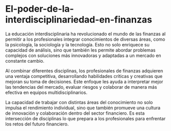 # El-poder-de-la-interdisciplinariedad-en-finanzas
La educación interdisciplinaria ha revolucionado el mundo de las finanzas al permitir a los profesionales integrar conocimientos de diversas áreas, como la psicología, la sociología y la tecnología. Esto no solo enriquece su capacidad de análisis, sino que también les permite abordar problemas complejos con soluciones más innovadoras y adaptadas a un mercado en constante cambio.

Al combinar diferentes disciplinas, los profesionales de finanzas adquieren una ventaja competitiva, desarrollando habilidades críticas y creativas que mejoran su toma de decisiones. Este enfoque les ayuda a interpretar mejor las tendencias del mercado, evaluar riesgos y colaborar de manera más efectiva en equipos multidisciplinarios.

La capacidad de trabajar con distintas áreas del conocimiento no solo impulsa el rendimiento individual, sino que también promueve una cultura de innovación y colaboración dentro del sector financiero. Es esta intersección de disciplinas lo que prepara a los profesionales para enfrentar los retos del futuro financiero.
